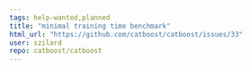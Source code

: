 ```yaml
---
tags: help-wanted,planned
title: "minimal training time benchmark"
html_url: "https://github.com/catboost/catboost/issues/33"
user: szilard
repo: catboost/catboost
---
```


